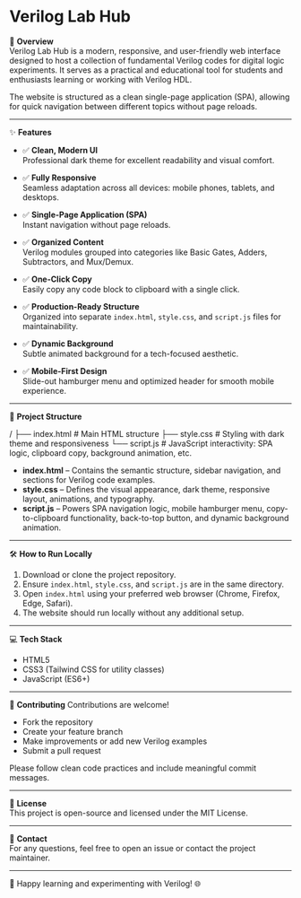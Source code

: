 # Verilog Lab Hub

📖 **Overview**  
Verilog Lab Hub is a modern, responsive, and user-friendly web interface designed to host a collection of fundamental Verilog codes for digital logic experiments. It serves as a practical and educational tool for students and enthusiasts learning or working with Verilog HDL.

The website is structured as a clean single-page application (SPA), allowing for quick navigation between different topics without page reloads.

---

✨ **Features**
- ✅ **Clean, Modern UI**  
  Professional dark theme for excellent readability and visual comfort.

- ✅ **Fully Responsive**  
  Seamless adaptation across all devices: mobile phones, tablets, and desktops.

- ✅ **Single-Page Application (SPA)**  
  Instant navigation without page reloads.

- ✅ **Organized Content**  
  Verilog modules grouped into categories like Basic Gates, Adders, Subtractors, and Mux/Demux.

- ✅ **One-Click Copy**  
  Easily copy any code block to clipboard with a single click.

- ✅ **Production-Ready Structure**  
  Organized into separate `index.html`, `style.css`, and `script.js` files for maintainability.

- ✅ **Dynamic Background**  
  Subtle animated background for a tech-focused aesthetic.

- ✅ **Mobile-First Design**  
  Slide-out hamburger menu and optimized header for smooth mobile experience.

---

🚀 **Project Structure**

/
├── index.html # Main HTML structure
├── style.css # Styling with dark theme and responsiveness
└── script.js # JavaScript interactivity: SPA logic, clipboard copy, background animation, etc.


- **index.html** – Contains the semantic structure, sidebar navigation, and sections for Verilog code examples.  
- **style.css** – Defines the visual appearance, dark theme, responsive layout, animations, and typography.  
- **script.js** – Powers SPA navigation logic, mobile hamburger menu, copy-to-clipboard functionality, back-to-top button, and dynamic background animation.

---

🛠️ **How to Run Locally**
1. Download or clone the project repository.  
2. Ensure `index.html`, `style.css`, and `script.js` are in the same directory.  
3. Open `index.html` using your preferred web browser (Chrome, Firefox, Edge, Safari).  
4. The website should run locally without any additional setup.

---

💻 **Tech Stack**
- HTML5  
- CSS3 (Tailwind CSS for utility classes)  
- JavaScript (ES6+)

---

🔧 **Contributing**
Contributions are welcome!  
- Fork the repository  
- Create your feature branch  
- Make improvements or add new Verilog examples  
- Submit a pull request  

Please follow clean code practices and include meaningful commit messages.

---

📄 **License**  
This project is open-source and licensed under the MIT License.

---

🎯 **Contact**  
For any questions, feel free to open an issue or contact the project maintainer.

---

🚀 Happy learning and experimenting with Verilog! 🌐
